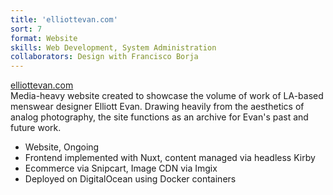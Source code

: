```yaml
---
title: 'elliottevan.com'
sort: 7
format: Website
skills: Web Development, System Administration
collaborators: Design with Francisco Borja 
---
```

<div class="project-info">
<a class="name clickable" href="https://elliottevan.com/" target="_blank">
elliottevan.com
</a>
<div>
Media-heavy website created to showcase the volume of work of LA-based menswear designer Elliott Evan. Drawing heavily from the aesthetics of analog photography, the site functions as an archive for Evan's past and future work.
</div>

- Website, Ongoing
- Frontend implemented with Nuxt, content managed via headless Kirby
- Ecommerce via Snipcart, Image CDN via Imgix
- Deployed on DigitalOcean using Docker containers
</div>

<dynamic-image filename="screenshots/oo-1.png" class="image-100w"></dynamic-image>
